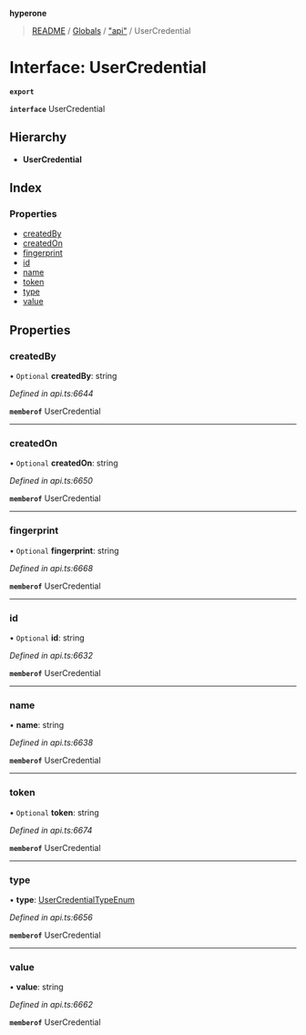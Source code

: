 **hyperone**

> [README](../README.md) / [Globals](../globals.md) / ["api"](../modules/_api_.md) / UserCredential

# Interface: UserCredential

**`export`** 

**`interface`** UserCredential

## Hierarchy

* **UserCredential**

## Index

### Properties

* [createdBy](_api_.usercredential.md#createdby)
* [createdOn](_api_.usercredential.md#createdon)
* [fingerprint](_api_.usercredential.md#fingerprint)
* [id](_api_.usercredential.md#id)
* [name](_api_.usercredential.md#name)
* [token](_api_.usercredential.md#token)
* [type](_api_.usercredential.md#type)
* [value](_api_.usercredential.md#value)

## Properties

### createdBy

• `Optional` **createdBy**: string

*Defined in api.ts:6644*

**`memberof`** UserCredential

___

### createdOn

• `Optional` **createdOn**: string

*Defined in api.ts:6650*

**`memberof`** UserCredential

___

### fingerprint

• `Optional` **fingerprint**: string

*Defined in api.ts:6668*

**`memberof`** UserCredential

___

### id

• `Optional` **id**: string

*Defined in api.ts:6632*

**`memberof`** UserCredential

___

### name

•  **name**: string

*Defined in api.ts:6638*

**`memberof`** UserCredential

___

### token

• `Optional` **token**: string

*Defined in api.ts:6674*

**`memberof`** UserCredential

___

### type

•  **type**: [UserCredentialTypeEnum](../enums/_api_.usercredentialtypeenum.md)

*Defined in api.ts:6656*

**`memberof`** UserCredential

___

### value

•  **value**: string

*Defined in api.ts:6662*

**`memberof`** UserCredential
